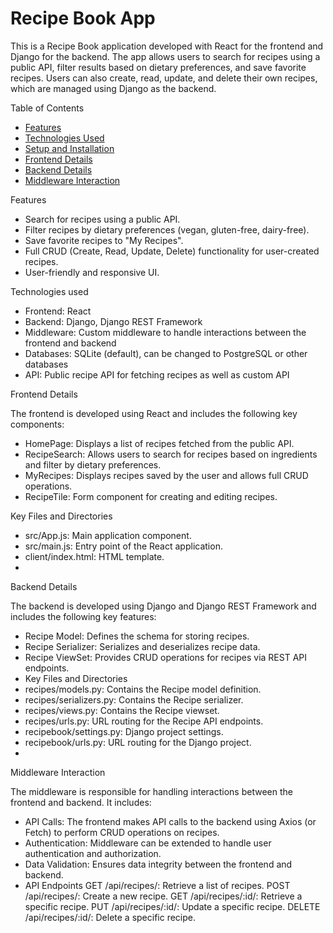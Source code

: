 # Recipe Book App

This is a Recipe Book application developed with React for the frontend and Django for the backend. The app allows users to search for recipes using a public API, filter results based on dietary preferences, and save favorite recipes. Users can also create, read, update, and delete their own recipes, which are managed using Django as the backend.

Table of Contents

- [Features](#features)
- [Technologies Used](#technologies-used)
- [Setup and Installation](#setup-and-installation)
- [Frontend Details](#frontend-details)
- [Backend Details](#backend-details)
- [Middleware Interaction](#middleware-interaction)

Features

- Search for recipes using a public API.
- Filter recipes by dietary preferences (vegan, gluten-free, dairy-free).
- Save favorite recipes to "My Recipes".
- Full CRUD (Create, Read, Update, Delete) functionality for user-created recipes.
- User-friendly and responsive UI.

Technologies used

- Frontend: React
- Backend: Django, Django REST Framework
- Middleware: Custom middleware to handle interactions between the frontend and backend
- Databases: SQLite (default), can be changed to PostgreSQL or other databases
- API: Public recipe API for fetching recipes as well as custom API

Frontend Details

The frontend is developed using React and includes the following key components:

- HomePage: Displays a list of recipes fetched from the public API.
- RecipeSearch: Allows users to search for recipes based on ingredients and filter by dietary preferences.
- MyRecipes: Displays recipes saved by the user and allows full CRUD operations.
- RecipeTile: Form component for creating and editing recipes.

Key Files and Directories

- src/App.js: Main application component.
- src/main.js: Entry point of the React application.
- client/index.html: HTML template.
- 
Backend Details

The backend is developed using Django and Django REST Framework and includes the following key features:

- Recipe Model: Defines the schema for storing recipes.
- Recipe Serializer: Serializes and deserializes recipe data.
- Recipe ViewSet: Provides CRUD operations for recipes via REST API endpoints.
- Key Files and Directories
- recipes/models.py: Contains the Recipe model definition.
- recipes/serializers.py: Contains the Recipe serializer.
- recipes/views.py: Contains the Recipe viewset.
- recipes/urls.py: URL routing for the Recipe API endpoints.
- recipebook/settings.py: Django project settings.
- recipebook/urls.py: URL routing for the Django project.
- 
Middleware Interaction

The middleware is responsible for handling interactions between the frontend and backend. It includes:

- API Calls: The frontend makes API calls to the backend using Axios (or Fetch) to perform CRUD operations on recipes.
- Authentication: Middleware can be extended to handle user authentication and authorization.
- Data Validation: Ensures data integrity between the frontend and backend.
- API Endpoints
GET /api/recipes/: Retrieve a list of recipes.
POST /api/recipes/: Create a new recipe.
GET /api/recipes/:id/: Retrieve a specific recipe.
PUT /api/recipes/:id/: Update a specific recipe.
DELETE /api/recipes/:id/: Delete a specific recipe.
